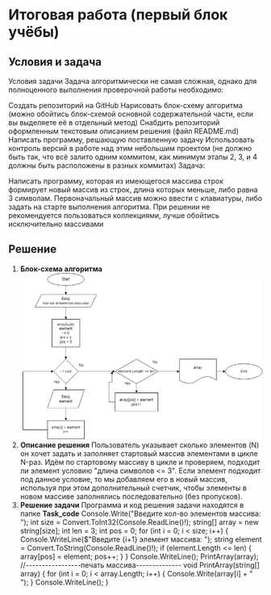 # Итоговая работа (первый блок учёбы)
## Условия и задача
Условия задачи
Задача алгоритмически не самая сложная, однако для полноценного выполнения проверочной работы необходимо:

Создать репозиторий на GitHub
Нарисовать блок-схему алгоритма (можно обойтись блок-схемой основной содержательной части, если вы выделяете её в отдельный метод)
Снабдить репозиторий оформленным текстовым описанием решения (файл README.md)
Написать программу, решающую поставленную задачу
Использовать контроль версий в работе над этим небольшим проектом (не должно быть так, что всё залито одним коммитом, как минимум этапы 2, 3, и 4 должны быть расположены в разных коммитах)
Задача:

Написать программу, которая из имеющегося массива строк формирует новый массив из строк, длина которых меньше, либо равна 3 символам. Первоначальный массив можно ввести с клавиатуры, либо задать на старте выполнения алгоритма. При решении не рекомендуется пользоваться коллекциями, лучше обойтись исключительно массивами
## Решение
1. **Блок-схема алгоритма**
![Block_diagram](Block_diagram.png)
2. **Описание решения**
Пользователь указывает сколько элементов (N) он хочет задать и заполняет стартовый массив элементами в цикле N-раз.
Идём по стартовому массиву в цикле и проверяем, подходит ли элемент условию "длина символов <= 3". Если элемент подходит под данное условие, то мы добавляем его в новый массив, используя при этом дополнительный счетчик, чтобы элементы в новом массиве заполнялись последовательно (без пропусков).
3. **Решение задачи**
Программа и код решения задачи находятся в папке **Task_code**
Console.Write("Введите кол-во элементов массива: ");
int size = Convert.ToInt32(Console.ReadLine()!);
string[] array = new string[size];
int len = 3;
int pos = 0;
for (int i = 0; i < size; i++)
{
 Console.WriteLine($"Введите {i+1} элемент массива: ");
 string element = Convert.ToString(Console.ReadLine()!);
 if (element.Length <= len)
    {
 array[pos] = element;
 pos++;
    }
}
Console.WriteLine();
PrintArray(array);
//-----------------печать массива--------------
void PrintArray(string[] array)
{
    for (int i = 0; i < array.Length; i++)
    {
        Console.Write(array[i] + " ");
    }
    Console.WriteLine();
}